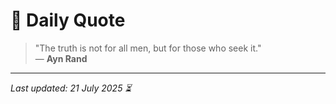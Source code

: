 # 📜 Daily Quote

> "The truth is not for all men, but for those who seek it."  
> — **Ayn Rand**

---

_Last updated: 21 July 2025 ⏳_
